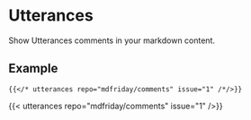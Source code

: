 # Utterances

Show Utterances comments in your markdown content.

## Example

```tpl
{{</* utterances repo="mdfriday/comments" issue="1" /*/>}}
```

{{< utterances repo="mdfriday/comments" issue="1" />}}
